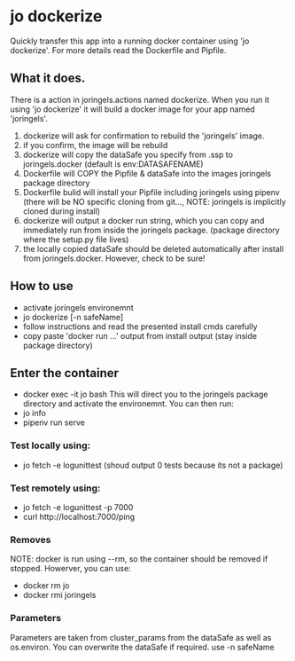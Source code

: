 # jo dockerize

Quickly transfer this app into a running docker container using 'jo dockerize'. For more details read the Dockerfile and Pipfile.

## What it does.
There is a action in joringels.actions named dockerize. When you run it using 'jo dockerize'
it will build a docker image for your app named 'joringels'. 
1. dockerize will ask for confirmation to rebuild the 'joringels' image.
2. if you confirm, the image will be rebuild
3. dockerize will copy the dataSafe you specify from .ssp to joringels.docker (default is env:DATASAFENAME)
4. Dockerfile will COPY the Pipfile & dataSafe into the images joringels package directory
5. Dockerfile bulid will install your Pipfile including joringels using pipenv (there will be NO specific cloning from git..., NOTE: joringels is implicitly cloned during install)
5. dockerize will output a docker run string, which you can copy and immediately run from
    inside the joringels package. (package directory where the setup.py file lives)
6. the locally copied dataSafe should be deleted automatically after install from joringels.docker. However, check to be sure!

## How to use
- activate joringels environemnt
- jo dockerize \[-n safeName\]
- follow instructions and read the presented install cmds carefully
- copy paste 'docker run ...' output from install output (stay inside package directory)

## Enter the container
- docker exec -it jo bash
This will direct you to the joringels package directory and activate the environemnt. You can then run:
- jo info
- pipenv run serve

### Test locally using:
- jo fetch -e logunittest (shoud output 0 tests because its not a package)

### Test remotely using:
- jo fetch -e logunittest -p 7000
- curl http://localhost:7000/ping

### Removes
NOTE: docker is run using --rm, so the container should be removed if stopped. Howerver, you can use:
- docker rm jo
- docker rmi joringels

### Parameters
Parameters are taken from cluster_params from the dataSafe as well as os.environ. You can overwrite the dataSafe if required. use -n safeName